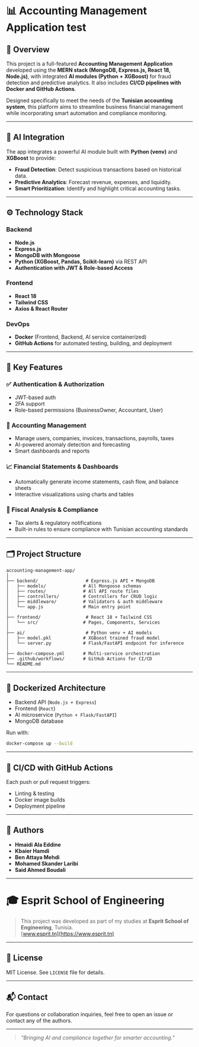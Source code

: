 
# 📊 Accounting Management Application test

## 🚀 Overview

This project is a full-featured **Accounting Management Application** developed using the **MERN stack (MongoDB, Express.js, React 18, Node.js)**, with integrated **AI modules (Python + XGBoost)** for fraud detection and predictive analytics. It also includes **CI/CD pipelines with Docker and GitHub Actions**.

Designed specifically to meet the needs of the **Tunisian accounting system**, this platform aims to streamline business financial management while incorporating smart automation and compliance monitoring.

---------------

## 🧠 AI Integration

The app integrates a powerful AI module built with **Python (venv)** and **XGBoost** to provide:
- **Fraud Detection**: Detect suspicious transactions based on historical data.
- **Predictive Analytics**: Forecast revenue, expenses, and liquidity.
- **Smart Prioritization**: Identify and highlight critical accounting tasks.

---

## ⚙️ Technology Stack

### Backend
- **Node.js**
- **Express.js**
- **MongoDB with Mongoose**
- **Python (XGBoost, Pandas, Scikit-learn)** via REST API
- **Authentication with JWT & Role-based Access**

### Frontend
- **React 18**
- **Tailwind CSS**
- **Axios & React Router**

### DevOps
- **Docker** (Frontend, Backend, AI service containerized)
- **GitHub Actions** for automated testing, building, and deployment

---

## 📌 Key Features

### ✅ Authentication & Authorization
- JWT-based auth
- 2FA support
- Role-based permissions (BusinessOwner, Accountant, User)

### 📘 Accounting Management
- Manage users, companies, invoices, transactions, payrolls, taxes
- AI-powered anomaly detection and forecasting
- Smart dashboards and reports

### 📈 Financial Statements & Dashboards
- Automatically generate income statements, cash flow, and balance sheets
- Interactive visualizations using charts and tables

### 📅 Fiscal Analysis & Compliance
- Tax alerts & regulatory notifications
- Built-in rules to ensure compliance with Tunisian accounting standards

---

## 🗂️ Project Structure

```
accounting-management-app/
│
├── backend/                  # Express.js API + MongoDB
│   ├── models/              # All Mongoose schemas
│   ├── routes/              # All API route files
│   ├── controllers/         # Controllers for CRUD logic
│   ├── middleware/          # Validators & auth middleware
│   └── app.js               # Main entry point
│
├── frontend/                 # React 18 + Tailwind CSS
│   └── src/                 # Pages, Components, Services
│
├── ai/                       # Python venv + AI models
│   ├── model.pkl            # XGBoost trained fraud model
│   └── server.py            # Flask/FastAPI endpoint for inference
│
├── docker-compose.yml       # Multi-service orchestration
├── .github/workflows/       # GitHub Actions for CI/CD
└── README.md
```

---

## 🐳 Dockerized Architecture

- Backend API (`Node.js + Express`)
- Frontend (`React`)
- AI microservice (`Python + Flask/FastAPI`)
- MongoDB database

Run with:
```bash
docker-compose up --build
```

---

## 🔁 CI/CD with GitHub Actions

Each push or pull request triggers:
- Linting & testing
- Docker image builds
- Deployment pipeline

---

## 👥 Authors

- **Hmaidi Ala Eddine**
- **Kbaier Hamdi**
- **Ben Attaya Mehdi**
- **Mohamed Skander Laribi**
- **Said Ahmed Boudali**

---


# 🎓 Esprit School of Engineering

> This project was developed as part of my studies at **Esprit School of Engineering**, Tunisia.  
> [www.esprit.tn](https://www.esprit.tn)

---

## 📄 License

MIT License. See `LICENSE` file for details.

---

## 📬 Contact

For questions or collaboration inquiries, feel free to open an issue or contact any of the authors.

---

> _“Bringing AI and compliance together for smarter accounting.”_
